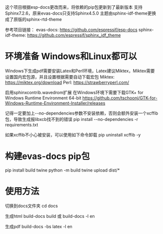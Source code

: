 这个项目根据esp-docs更改而来，将依赖的pip包更新到了最新版本
支持Sphinx7.2.6，原来evas-docs只支持Sphinx4.5.0
主题由sphinx-idf-theme更换成了原版的sphinx-rtd-theme

参考项目链接：
evas-docs: https://github.com/espressif/esp-docs
sphinx-idf-theme: https://github.com/espressif/sphinx_idf_theme

# 环境准备 Windows和Linux都可以
Windows下生成pdf需要安装Latex和Perl环境，Latex建议Miktex，Miktex需要设置国内宏包源，并且设置根据需要自动下载宏包
Miktex: https://miktex.org/download
Perl: https://strawberryperl.com/

启用sphinxcontrib.wavedrom扩展 在Windows环境下需要下载GTK+ for Windows Runtime Environment 64-bit
https://github.com/tschoonj/GTK-for-Windows-Runtime-Environment-Installer/releases

记得一定要加上--no-dependencies参数不安装依赖，否则会额外安装一个xcffib包，导致生成报libxcb找不到的错误
pip install --no-dependencies -r requirements.txt

如果xcffib不小心被安装，可以使用如下命令卸载
pip uninstall xcffib -y

# 构建evas-docs pip包
pip install build twine
python -m build
twine upload dist/*

# 使用方法
切换到docs文件夹
cd docs

生成html
build-docs build 或 build-docs -l en

生成pdf
build-docs -bs latex -l en